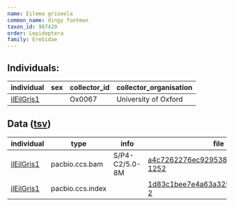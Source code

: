 ```yaml
---
name: Eilema griseola
common_name: dingy footman
taxon_id: 987420
order: Lepidoptera
family: Erebidae
---
```


## Individuals:

| individual | sex | collector_id | collector_organisation |
| ---------- | --- | ------------ | ---------------------- |
| [ilEilGris1](ilEilGris1.md) |  | Ox0067 | University of Oxford |

## Data ([tsv](Eilema_griseola_data.tsv))

| individual | type | info | file |
| ---------- | ---- | ---- | ---- |
| [ilEilGris1](ilEilGris1.md) | pacbio.ccs.bam | S/P4-C2/5.0-8M | [a4c7262276ec92953828aa556ffe4d65-1252](https://darwin.cog.sanger.ac.uk/insects/Eilema_griseola/ilEilGris1/genomic_data/pacbio/m64016_191020_002959.bc1009_BAK8A_OA--bc1009_BAK8A_OA.ccs.bam) |
| [ilEilGris1](ilEilGris1.md) | pacbio.ccs.index |  | [1d83c1bee7e4a63a325cb2d3fc7648e3-2](https://darwin.cog.sanger.ac.uk/insects/Eilema_griseola/ilEilGris1/genomic_data/pacbio/m64016_191020_002959.bc1009_BAK8A_OA--bc1009_BAK8A_OA.ccs.bam.pbi) |
